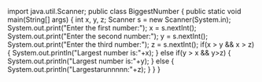 import java.util.Scanner;
public class BiggestNumber
{
public static void main(String[] args)
{
int x, y, z;
Scanner s = new Scanner(System.in);
System.out.print(&quot;Enter the first number:&quot;);
x = s.nextInt();
System.out.print(&quot;Enter the second number:&quot;);
y = s.nextInt();
System.out.print(&quot;Enter the third number:&quot;);
z = s.nextInt();
if(x &gt; y &amp;&amp; x &gt; z)
{
System.out.println(&quot;Largest number is:&quot;+x);
}
else if(y &gt; x &amp;&amp; y&gt;z)
{
System.out.println(&quot;Largest number is:&quot;+y);
}
else
{
System.out.println(&quot;Largestarunnnnn:&quot;+z);
}
}
}
